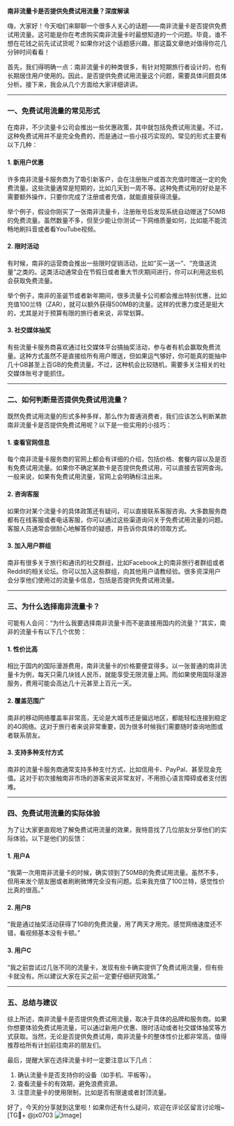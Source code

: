 **南非流量卡是否提供免费试用流量？深度解读**

嗨，大家好！今天咱们来聊聊一个很多人关心的话题——南非流量卡是否提供免费试用流量。这可能是你在考虑购买南非流量卡时最想知道的一个问题。毕竟，谁不想在花钱之前先试试货呢？如果你对这个话题感兴趣，那这篇文章绝对值得你花几分钟时间看看！

首先，我们得明确一点：南非流量卡的种类很多，有针对短期旅行者设计的，也有长期居住用户使用的。因此，是否提供免费试用流量这个问题，需要具体问题具体分析。接下来，我会从几个方面给大家详细讲讲。

---

### **一、免费试用流量的常见形式**

在南非，不少流量卡公司会推出一些优惠政策，其中就包括免费试用流量。不过，这种免费试用并不是完全免费的，而是通过一些小技巧实现的。常见的形式主要有以下几种：

#### 1. **新用户优惠**
许多南非流量卡服务商为了吸引新客户，会在注册账户或首次充值时赠送一定的免费流量。这些流量通常是短期的，比如几天到一周不等。这种免费试用的好处是不需要额外操作，只要你完成了注册或者充值，就能直接获得流量。

举个例子，假设你刚买了一张南非流量卡，注册账号后发现系统自动赠送了50MB的免费流量。虽然数量不多，但至少能让你测试一下网络质量如何，比如能不能流畅地刷抖音或者看YouTube视频。

#### 2. **限时活动**
有时候，南非的运营商会推出一些限时促销活动，比如“买一送一”、“充值送流量”之类的。这类活动通常会在节假日或者重大节庆期间进行，你可以利用这些机会获取免费流量。

举个例子，南非的圣诞节或者新年期间，很多流量卡公司都会推出特别优惠，比如充值100兰特（ZAR），就可以额外获得500MB的流量。这样的优惠力度还是挺大的，尤其是对于预算有限的旅行者来说，非常划算。

#### 3. **社交媒体抽奖**
有些流量卡服务商喜欢通过社交媒体平台搞抽奖活动，参与者有机会赢取免费流量。这种方式虽然不是直接给所有用户赠送，但如果运气够好，你可能真的能抽中几十GB甚至上百GB的免费流量。不过，这种机会比较随机，需要多关注相关的社交媒体账号才能抓住。

---

### **二、如何判断是否提供免费试用流量？**

既然免费试用流量的形式多种多样，那么作为普通消费者，我们应该怎么判断某款南非流量卡是否提供免费试用呢？以下是一些实用的小技巧：

#### 1. **查看官网信息**
每个南非流量卡服务商的官网上都会有详细的介绍，包括价格、套餐内容以及是否有免费试用流量。如果你不确定某款卡是否提供免费试用，可以直接去官网查询。一般来说，如果有免费试用流量，官网上会明确标注出来。

#### 2. **咨询客服**
如果你对某个流量卡的具体政策还有疑问，可以直接联系客服咨询。大多数服务商都有在线客服或者电话客服，你可以通过这些渠道询问关于免费试用流量的问题。客服人员通常会很耐心地解答你的疑惑，并告诉你具体的领取方式。

#### 3. **加入用户群组**
南非有很多关于旅行和通讯的社交群组，比如Facebook上的南非旅行者群组或者Reddit的相关论坛。你可以加入这些群组，向其他用户请教经验。很多资深用户会分享他们使用过的流量卡信息，包括是否提供免费试用流量。

---

### **三、为什么选择南非流量卡？**

可能有人会问：“为什么我要选择南非流量卡而不是直接用国内的流量？”其实，南非的流量卡有以下几个优势：

#### 1. **性价比高**
相比于国内的国际漫游费用，南非流量卡的价格要便宜得多。以一张普通的南非流量卡为例，每天只需几块钱人民币，就能享受无限流量上网。而如果使用国际漫游服务，费用可能会高达几十元甚至上百元一天。

#### 2. **覆盖范围广**
南非的移动网络覆盖率非常高，无论是大城市还是偏远地区，都能轻松连接到稳定的4G网络。这对于旅行者来说非常重要，因为很多时候我们需要随时查询地图或者联系朋友。

#### 3. **支持多种支付方式**
南非的流量卡服务商通常支持多种支付方式，比如信用卡、PayPal、甚至现金充值。这对于初次接触南非市场的游客来说非常友好，不用担心语言障碍或者支付困难。

---

### **四、免费试用流量的实际体验**

为了让大家更直观地了解免费试用流量的效果，我特意找了几位朋友分享他们的实际体验。以下是他们的反馈：

#### 1. **用户A**
“我第一次用南非流量卡的时候，确实领到了50MB的免费试用流量。虽然不多，但用来发个朋友圈或者刷刷微博完全没有问题。后来我充值了100兰特，感觉性价比真的很高。”

#### 2. **用户B**
“我是通过抽奖活动获得了1GB的免费流量，用了两天才用完。感觉网络速度还不错，看视频基本没有卡顿。”

#### 3. **用户C**
“我之前尝试过几张不同的流量卡，发现有些卡确实提供了免费试用流量，但有些卡就没有。所以建议大家在买之前一定要仔细研究政策。”

---

### **五、总结与建议**

综上所述，南非流量卡是否提供免费试用流量，取决于具体的品牌和服务商。如果你想要体验免费试用流量，可以通过新用户优惠、限时活动或者社交媒体抽奖等方式获取。当然，无论是否提供免费试用，南非流量卡的整体性价比都非常高，值得推荐给所有计划前往南非的朋友们。

最后，提醒大家在选择流量卡时一定要注意以下几点：
1. 确认流量卡是否支持你的设备（如手机、平板等）。
2. 查看流量卡的有效期，避免浪费资源。
3. 注意流量卡的使用限制，比如是否有限速或者封顶流量。

好了，今天的分享就到这里啦！如果你还有什么疑问，欢迎在评论区留言讨论哦~ [TG💪+ @jx0703 ![Image](https://github.com/user-attachments/assets/dbca1d08-cadb-493c-b0ec-ad6f7a83f270)]